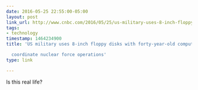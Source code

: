 ```yaml
---
date: 2016-05-25 22:55:00-05:00
layout: post
link_url: http://www.cnbc.com/2016/05/25/us-military-uses-8-inch-floppy-disks-to-coordinate-nuclear-force-operations.html
tags:
- technology
timestamp: 1464234900
title: 'US military uses 8-inch floppy disks with forty-year-old computers to

  coordinate nuclear force operations'
type: link

---
```

Is this real life?
